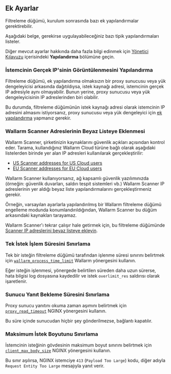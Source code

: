 ##   Ek Ayarlar

Filtreleme düğümü, kurulum sonrasında bazı ek yapılandırmalar gerektirebilir.

Aşağıdaki belge, gerekirse uygulayabileceğiniz bazı tipik yapılandırmaları listeler.

Diğer mevcut ayarlar hakkında daha fazla bilgi edinmek için [Yönetici Kılavuzu](admin-intro-en.md) içerisindeki **Yapılandırma** bölümüne geçin.

### İstemcinin Gerçek IP'sinin Görüntülenmesini Yapılandırma

Filtreleme düğümü, ek yapılandırma olmaksızın bir proxy sunucusu veya yük dengeleyicisi arkasında dağıtıldıysa, istek kaynağı adresi, istemcinin gerçek IP adresiyle aynı olmayabilir. Bunun yerine, proxy sunucusu veya yük dengeleyicisinin IP adreslerinden biri olabilir.

Bu durumda, filtreleme düğümünün istek kaynağı adresi olarak istemcinin IP adresini almasını istiyorsanız, proxy sunucusu veya yük dengeleyici için [ek yapılandırma](using-proxy-or-balancer-en.md) yapmanız gerekir.

### Wallarm Scanner Adreslerinin Beyaz Listeye Eklenmesi

Wallarm Scanner, şirketinizin kaynaklarını güvenlik açıkları açısından kontrol eder. Tarama, kullandığınız Wallarm Cloud türüne bağlı olarak aşağıdaki listelerden birinde yer alan IP adresleri kullanılarak gerçekleştirilir:

* [US Scanner addresses for US Cloud users](scanner-address-us-cloud.md)
* [EU Scanner addresses for EU Cloud users](scanner-address-eu-cloud.md)

Wallarm Scanner kullanıyorsanız, ağ kapsamlı güvenlik yazılımınızda (örneğin: güvenlik duvarları, saldırı tespit sistemleri vb.) Wallarm Scanner IP adreslerinin yer aldığı beyaz liste yapılandırmalarını gerçekleştirmeniz gerekir.

Örneğin, varsayılan ayarlarla yapılandırılmış bir Wallarm filtreleme düğümü engelleme modunda konumlandırıldığından, Wallarm Scanner bu düğüm arkasındaki kaynakları tarayamaz.

Wallarm Scanner'ı tekrar çalışır hale getirmek için, bu filtreleme düğümünde [Scanner IP adreslerini beyaz listeye ekleyin](scanner-ips-allowlisting.md).

### Tek İstek İşlem Süresini Sınırlama

Tek bir isteğin filtreleme düğümü tarafından işlenme süresi sınırını belirtmek için [`wallarm_process_time_limit`](configure-parameters-en.md#wallarm_process_time_limit) Wallarm yönergesini kullanın.

Eğer isteğin işlenmesi, yönergede belirtilen süreden daha uzun sürerse, hata bilgisi log dosyasına kaydedilir ve istek `overlimit_res` saldırısı olarak işaretlenir.

### Sunucu Yanıt Bekleme Süresini Sınırlama

Proxy sunucu yanıtını okuma zaman aşımını belirtmek için [`proxy_read_timeout`](https://nginx.org/en/docs/http/ngx_http_proxy_module.html#proxy_read_timeout) NGINX yönergesini kullanın.

Bu süre içinde sunucudan hiçbir şey gönderilmezse, bağlantı kapatılır.

### Maksimum İstek Boyutunu Sınırlama

İstemcinin isteğinin gövdesinin maksimum boyut sınırını belirtmek için [`client_max_body_size`](https://nginx.org/en/docs/http/ngx_http_core_module.html#client_max_body_size) NGINX yönergesini kullanın.

Bu sınır aşılırsa, NGINX istemciye `413` (`Payload Too Large`) kodu, diğer adıyla `Request Entity Too Large` mesajıyla yanıt verir.